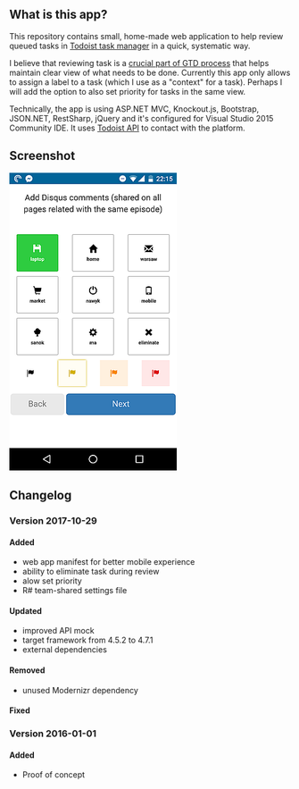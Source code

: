 ## What is this app?

This repository contains small, home-made web application to help review queued tasks in [Todoist task manager](http://todoist.com) in a quick, systematic way.

I believe that reviewing task is a [crucial part of GTD process](http://gettingthingsdone.com/wp-content/uploads/2014/10/Weekly_review1.pdf) that helps maintain clear view of what needs to be done. Currently this app only allows to assign a label to a task (which I use as a "context" for a task). Perhaps I will add the option to also set priority for tasks in the same view.  

Technically, the app is using ASP.NET MVC, Knockout.js, Bootstrap, JSON.NET, RestSharp, jQuery and it's configured for Visual Studio 2015 Community IDE. It uses [Todoist API](https://developer.todoist.com/) to contact with the platform.

## Screenshot
![](documentation/todoist-review-app-screenshot-300-2017-10-29.png)

## Changelog

### Version 2017-10-29
#### Added
* web app manifest for better mobile experience
* ability to eliminate task during review
* alow set priority
* R# team-shared settings file

#### Updated
* improved API mock
* target framework from 4.5.2 to 4.7.1
* external dependencies
#### Removed
* unused Modernizr dependency
#### Fixed

### Version 2016-01-01
#### Added
* Proof of concept
